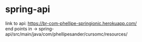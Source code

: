 # spring-api

link to api: https://br-com-phellipe-springionic.herokuapp.com/
<br>
end points in -> spring-api/src/main/java/com/phellipesander/cursomc/resources/
